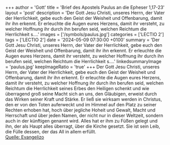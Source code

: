 +++
author = 'Gott'
title = 'Brief des Apostels Paulus an die Epheser 1,17-23'
layout = 'post'
description = 'Der Gott Jesu Christi, unseres Herrn, der Vater der Herrlichkeit, gebe euch den Geist der Weisheit und Offenbarung, damit ihr ihn erkennt. Er erleuchte die Augen eures Herzens, damit ihr versteht, zu welcher Hoffnung ihr durch ihn berufen seid, welchen Reichtum die Herrlichkeit s....'
images = ['/symbols/paulus.jpg']
categories = ['LECTIO 2']
tags = ['LECTIO 2']
date = '2024-05-09 07:30:00 +0100'
summary = 'Der Gott Jesu Christi, unseres Herrn, der Vater der Herrlichkeit, gebe euch den Geist der Weisheit und Offenbarung, damit ihr ihn erkennt. Er erleuchte die Augen eures Herzens, damit ihr versteht, zu welcher Hoffnung ihr durch ihn berufen seid, welchen Reichtum die Herrlichkeit s....'
linkedsummaryImage = 'paulus.jpg'
keepImageRatio = 'true'
+++
Der Gott Jesu Christi, unseres Herrn, der Vater der Herrlichkeit, gebe euch den Geist der Weisheit und Offenbarung, damit ihr ihn erkennt.
Er erleuchte die Augen eures Herzens, damit ihr versteht, zu welcher Hoffnung ihr durch ihn berufen seid, welchen Reichtum die Herrlichkeit seines Erbes den Heiligen schenkt
und wie überragend groß seine Macht sich an uns, den Gläubigen, erweist durch das Wirken seiner Kraft und Stärke.<!--more-->
Er ließ sie wirksam werden in Christus, den er von den Toten auferweckt und im Himmel auf den Platz zu seiner Rechten erhoben hat,
hoch über jegliche Hoheit und Gewalt, Macht und Herrschaft und über jeden Namen, der nicht nur in dieser Weltzeit, sondern auch in der künftigen genannt wird.
Alles hat er ihm zu Füßen gelegt und ihn, der als Haupt alles überragt, über die Kirche gesetzt.
Sie ist sein Leib, die Fülle dessen, der das All in allem erfüllt.<br> [Quelle: Evangelizo](https://evangeliumtagfuertag.org/DE/gospel)